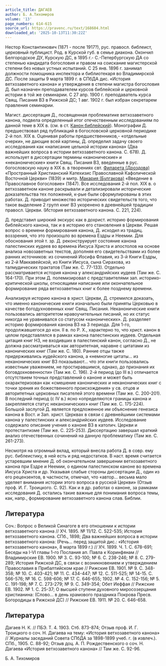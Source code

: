 ```yaml
---
article_title: ДАГАЕВ
author: Б. А.Тихомиров
volume: '13'
page_numbers: 614-615
source_url: https://pravenc.ru/text/168604.html
downloaded_at: '2025-10-13T11:30:22Z'
---
```


Нестор Константинович (1871 - после 1917?), рус. правосл. библеист, церковный публицист. Род. в Курской губ. в семье диакона. Окончил Белгородское ДУ, Курскую ДС, в 1895 г.- С.-Петербургскую ДА со степенью кандидата богословия и правом на соискание магистерской степени без новых устных испытаний. С 25 янв. 1896 г. занимал должности помощника инспектора и библиотекаря во Владимирской ДС. После защиты 9 марта 1899 г. в СПбДА дис. «История ветхозаветного канона» и утверждения в степени магистра богословия Д. был назначен преподавателем курсов библейской и церковной истории в той же семинарии. С 27 апр. 1900 г. преподаватель курса Свящ. Писания ВЗ в Рижской ДС; 1 авг. 1902 г. был избран секретарем правления семинарии.

Магист. диссертация Д., посвященная проблематике ветхозаветного канона, подвела определенный итог отечественным исследованиям по данной теме в ХIХ в. (см. в ст. [Канон библейский](<https://pravenc.ru/text/Канон библейский.html>)). Монографии Д. предшествовал ряд публикаций в богословской церковной периодике 2-й пол. ХIХ в. Оценивая работы предшественников,- «отдельные очерки», не дающие всей картины, Д. определил задачу своего исследования как «написание цельной истории канона» (Два важнейших вопроса в истории ветхозаветного канона. С. 678). Д. использует в диссертации термины «канонические» и «неканонические» книги Свящ. Писания ВЗ, введенные в рус. богословскую науку в XIX в. в творениях свт. [Филарета (Дроздова)](https://pravenc.ru/text/Филарет.html) «Пространный Христианский Катехизис Православной Кафолической Восточной Церкви» (1839) и митр. [Макария (Булгакова)](<https://pravenc.ru/text/Макария (Булгакова).html>) «Введение в Православное богословие» (1847). Все исследования 2-й пол. ХIХ в. о ветхозаветном каноне раскрывали и детализировали исторические доказательства тех положений, к-рые были сформулированы в этих работах. Д. приводит множество исторических свидетельств того, что такое выделение 2 групп книг ВЗ укоренено в древнейшей традиции правосл. Церкви. (История ветхозаветного канона. С. 221, 224).

Д. представил широкий экскурс как в дохрист. историю формирования библейского канона, так и в историю его становления в Церкви. Решая вопрос о времени формирования канона, Д. исходил из традиц. воззрения, что это произошло во времена Ездры и Неемии. Для обоснования этой т. зр. Д. реконструирует состояние канона палестинских иудеев во времена Иисуса Христа и апостолов на основе анализа новозаветных текстов, дополняя его свидетельствами из более ранних источников: из сочинений Иосифа Флавия, из 3-й Книги Ездры, из 2-й Маккавейской, из Книги Иисуса, сына Сирахова, из талмудических трактатов (Там же. С. 77-133). Отдельно рассматривается история канона у александрийских иудеев (Там же. С. 164-170). При этом Д. полемизировал с представителями зап. историко-критической школы, относящими написание или окончательное формирование ряда ветхозаветных книг к более позднему времени.

Анализируя историю канона в христ. Церкви, Д. стремился доказать, что именно канонические книги изначально были приняты Церковью в качестве богодухновенных книг Свящ. Писания. Неканонические книги пользовались авторитетом нравоучительных писаний, но их статус никогда не уравнивался со статусом «канонических». Д. разделяет историю формирования канона ВЗ на 3 периода. Для 1-го, продолжавшегося до кон. II в. по Р. Х., характерно то, что христ. канон в целом представлялся в рамках канона палестинских иудеев. Отдельная цитация книг НЗ, не входивших в палестинский канон, согласно Д., не должна рассматриваться как авторитетная, наравне с цитатами из канонических книг (Там же. С. 180). Ранние отцы также придерживались иудейского канона, а «немногие цитаты… из неканонических книг ВЗ показывают... что эти книги пользовались известным уважением, не простиравшимся, однако, до признания их боговдохновенности» (Там же. С. 196). 2-й период (до III в.) отличается отсутствием точных представлений о каноне и может быть охарактеризован как «смешение канонических и неканонических книг с точки зрения их божественного происхождения» у св. отцов и авторитетных церковных писателей этого времени (Там же. С. 200-201). В последний период (с IV в.) ясно «определяются границы канона и закрепляется статус неканонических» книг (Там же. С. 175-224). Большой заслугой Д. является предложенное им объяснение генезиса канона в Вост. и Зап. христ. Церквах в связи с древнейшими системами канона у палестинских и александрийских иудеев. Исследование содержало описание учения о каноне ВЗ в католич. Церкви и протестантизме (Там же. С. 225-253). Диссертацию завершал краткий анализ отечественных сочинений на данную проблематику (Там же. С. 261-273).

Несмотря на огромный вклад, который внесла работа Д. в совр. ему рус. библеистику, в ней есть и ряд недостатков. В наст. время считается устаревшим мнение Д. об окончательном завершении ветхозаветного канона при Ездре и Неемии, о едином палестинском каноне во времена Иисуса Христа и др. Указывая слабые стороны диссертации Д., один из его рецензентов, в частности, отмечал, что «автор... весьма мало уделяет внимания истории этого вопроса в русской Церкви» (Отзыв проф. И. Г. Троицкого. С. 92). Как и в др. работах о каноне, за рамками исследования Д. остались такие важные для понимания вопроса темы, как, напр., формирование ветхозаветного канона слав. Библии.

## Литература

Cоч.: Вопрос о Великой Синагоге в его отношении к истории ветхозаветного канона // ХЧ. 1895. № 11/12. С. 522-535; История ветхозаветного канона. СПб., 1898; Два важнейших вопроса в истории ветхозаветного канона: (Речь... перед защитой дис.: «История ветхозаветного канона», 8 марта 1899 г.) // ХЧ. 1899. Ч. 1. С. 678-691; Беседы на I-VI главы 1-го Послания ап. Павла к Коринфянам // Владимирские ЕВ. 1900. № 3. С. 93-100; № 6. С. 238-246; № 8. С. 279-289; История Рижской ДС, в связи с возникновением и утверждением Православия в Прибалтийском крае // Рижские ЕВ. 1901. № 9. С. 348-358; № 10. С. 403-421; № 11. С. 434-447; № 12. С. 511-525; № 14-15. С. 566-576; № 16. С. 598-606; № 17. С. 646-655; 1902. № 4. С. 152-156; № 5. С. 191-198; № 7. С. 273-279; № 9. С. 349-354; Обет Иеффая // Рижские ЕВ. 1902. № 1. С. 25-37; О высшей ступени духовного миросозерцания христианина: (Слово... в день храмового праздника Покрова Пресв. Богородицы в Рижской ДС) // Рижские ЕВ. 1911. № 20. С. 646-658.

## Литература

Дагаев Н. К. // ПБЭ. Т. 4. 1903. Стб. 873-874; Отзыв проф. И. Г. Троицкого о соч. Н. Дагаева на тему: «История ветхозаветного канона» // Журналы заседаний Совета СПбДА за 1898-1899 учеб. г. (в извлеч.). СПб., 1905. С. 88-92; Отзыв доц. А. П. Рождественского о соч. Н. Дагаева «История ветхозаветного канона» // Там же. С. 92-96.

Б. А.  Тихомиров
